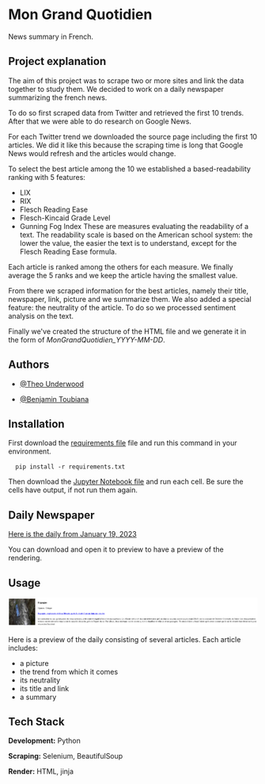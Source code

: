 
# Mon Grand Quotidien

News summary in French.

## Project explanation

The aim of this project was to scrape two or more sites and link the data together to study them.
We decided to work on a daily newspaper summarizing the french news. 

To do so first scraped data from Twitter and retrieved the first 10 trends. 
After that we were able to do research on Google News.

For each Twitter trend we downloaded the source page including the first 10 articles. 
We did it like this because the scraping time is long that Google News would refresh and the articles would change.

To select the best article among the 10 we established a based-readability ranking with 5 features:
- LIX
- RIX
- Flesch Reading Ease
- Flesch-Kincaid Grade Level
- Gunning Fog Index
These are measures evaluating the readability of a text. 
The readability scale is based on the American school system: the lower the value, the easier the text is to understand, except for the Flesch Reading Ease formula.

Each article is ranked among the others for each measure. 
We finally average the 5 ranks and we keep the article having the smallest value.

From there we scraped information for the best articles, namely their title, newspaper, link, picture and we summarize them.
We also added a special feature: the neutrality of the article. 
To do so we processed sentiment analysis on the text.

Finally we've created the structure of the HTML file and we generate it in the form of *MonGrandQuotidien_YYYY-MM-DD*.
## Authors

- [@Theo Underwood](https://github.com/UnderwoodTheo)

- [@Benjamin Toubiana](https://github.com/Btoubiana)
## Installation


First download the [requirements file](https://github.com/UnderwoodTheo/MonGrandQuotidien/blob/main/requirements.txt) file and run this command in your environment.

```shell
  pip install -r requirements.txt
```
    
Then download the [Jupyter Notebook file](https://github.com/UnderwoodTheo/MonGrandQuotidien/blob/main/project.ipynb) and run each cell.
Be sure the cells have output, if not run them again.
## Daily Newspaper


[Here is the daily from January 19, 2023](https://github.com/UnderwoodTheo/MonGrandQuotidien/blob/main/MonGrandQuotidien_2023-01-20.html)

You can download and open it to preview to have a preview of the rendering.

## Usage

![App Screenshot](https://raw.githubusercontent.com/UnderwoodTheo/MonGrandQuotidien/main/daily-usage.PNG)

Here is a preview of the daily consisting of several articles. Each article includes:
- a picture 
- the trend from which it comes
- its neutrality
- its title and link
- a summary



## Tech Stack

**Development:** Python

**Scraping:** Selenium, BeautifulSoup

**Render:** HTML, jinja

